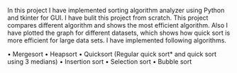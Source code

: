 In this project I have implemented sorting algorithm analyzer using Python and tkinter for GUI. I have bulit this project from scratch. This project compares 
different algorithm and shows the most efficient algorithm. Also I have plotted the graph for different datasets, which shows how quick sort is more efficient 
for large data sets. I have implemented following algorithms.

•	Mergesort
•	Heapsort
•	Quicksort (Regular quick sort* and quick sort using 3 medians)
•	Insertion sort
•	Selection sort
•	Bubble sort
